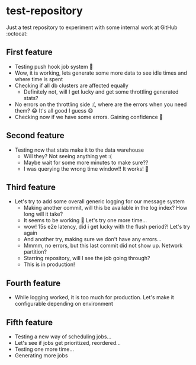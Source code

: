 # test-repository
Just a test repository to experiment with some internal work at GitHub :octocat:

## First feature
- Testing push hook job system 🎉
- Wow, it is working, lets generate some more data to see idle times and where time is spent
- Checking if all db clusters are affected equally
  - Definitely not, will I get lucky and get some throttling generated stats?
- No errors on the throttling side :(, where are the errors when you need them? 😂 It's all good I guess 😄
- Checking now if we have some errors. Gaining confidence 💪

## Second feature
- Testing now that stats make it to the data warehouse
  - Will they? Not seeing anything yet :(
  - Maybe wait for some more minutes to make sure??
  - I was querying the wrong time window!! It works! 🎉

## Third feature
- Let's try to add some overall generic logging for our message system
  - Making another commit, will this be available in the log index? How long will it take?
  - It seems to be working 💪 Let's try one more time...
  - wow! 15s e2e latency, did i get lucky with the flush period?! Let's try again
  - And another try, making sure we don't have any errors...
  - Mmmm, no errors, but this last commit did not show up. Network partition?
  - Starring repository, will I see the job going through?
  - This is in production!

## Fourth feature
- While logging worked, it is too much for production. Let's make it configurable depending on environment

## Fifth feature
- Testing a new way of scheduling jobs...
- Let's see if jobs get prioritized, reordered...
- Testing one more time...
- Generating more jobs
